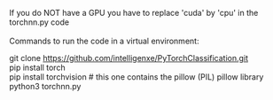 
If you do NOT have a GPU you have to replace 'cuda' by 'cpu'  in the torchnn.py code   <br>
<br>
Commands to run the code in a virtual environment: <br>


git clone https://github.com/intelligenxe/PyTorchClassification.git <br>
pip install torch  <br>
pip install torchvision     # this one contains the pillow (PIL) pillow library   <br>
python3 torchnn.py  <br>    

